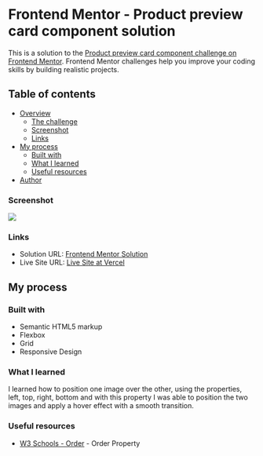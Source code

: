 # Frontend Mentor - Product preview card component solution

This is a solution to the [Product preview card component challenge on Frontend Mentor](https://www.frontendmentor.io/challenges/product-preview-card-component-GO7UmttRfa). Frontend Mentor challenges help you improve your coding skills by building realistic projects. 

## Table of contents

- [Overview](#overview)
  - [The challenge](#the-challenge)
  - [Screenshot](#screenshot)
  - [Links](#links)
- [My process](#my-process)
  - [Built with](#built-with)
  - [What I learned](#what-i-learned)
  - [Useful resources](#useful-resources)
- [Author](#author)


### Screenshot

![](./screenshot/screenshot-desktop.png)

### Links

- Solution URL: [Frontend Mentor Solution](https://www.frontendmentor.io/solutions/product-preview-card-vanilla-css-and-custom-hover-state-on-hero-85A1JsueD1)
- Live Site URL: [Live Site at Vercel](https://product-preview-card-component-two.vercel.app/)
## My process

### Built with

- Semantic HTML5 markup
- Flexbox
- Grid
- Responsive Design

### What I learned

I learned how to position one image over the other, using the properties, left, top, right, bottom and with this property I was able to position the two images and apply a hover effect with a smooth transition.

### Useful resources

- [W3 Schools - Order](https://www.w3schools.com/cssref/css3_pr_order.asp) - Order Property
